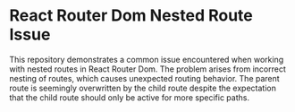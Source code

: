 # React Router Dom Nested Route Issue

This repository demonstrates a common issue encountered when working with nested routes in React Router Dom.  The problem arises from incorrect nesting of routes, which causes unexpected routing behavior. The parent route is seemingly overwritten by the child route despite the expectation that the child route should only be active for more specific paths. 